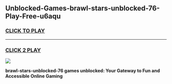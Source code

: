 
## Unblocked-Games-brawl-stars-unblocked-76-Play-Free-u6aqu
<h3>
<a href="https://premium76.site?title=brawl-stars-unblocked-76&ref=18A1">CLICK TO PLAY</a></h3>
<hr>

<h3>
<a href="https://premium76.site?title=brawl-stars-unblocked-76&ref=18A1">CLICK 2 PLAY</a>
  
</h3>

<a href="https://premium76.site?title=brawl-stars-unblocked-76&ref=18A1"><img src="https://clearcache.store/games.png"></a>


**brawl-stars-unblocked-76 games unblocked: Your Gateway to Fun and Accessible Online Gaming**
